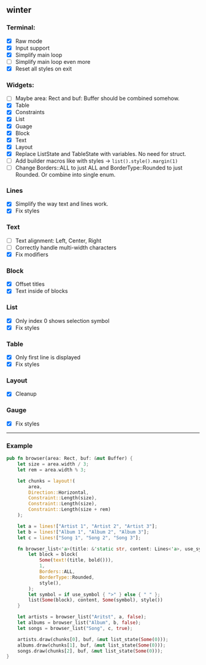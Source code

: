 ## winter

### Terminal:
- [x] Raw mode
- [x] Input support
- [x] Simplify main loop
- [ ] Simplify main loop even more
- [x] Reset all styles on exit

### Widgets:
- [ ] Maybe area: Rect and buf: Buffer should be combined somehow.
- [x] Table
- [x] Constraints
- [x] List
- [x] Guage
- [x] Block
- [x] Text
- [x] Layout
- [x] Replace ListState and TableState with variables. No need for struct.
- [ ] Add builder macros like with styles -> `list().style().margin(1)`
- [ ] Change Borders::ALL to just ALL and BorderType::Rounded to just Rounded. Or combine into single enum.

### Lines
- [x] Simplify the way text and lines work.
- [x] Fix styles

### Text
- [ ] Text alignment: Left, Center, Right
- [ ] Correctly handle multi-width characters
- [x] Fix modifiers

### Block
- [x] Offset titles
- [x] Text inside of blocks

### List
- [x] Only index 0 shows selection symbol
- [x] Fix styles

### Table
- [x] Only first line is displayed
- [x] Fix styles

### Layout
- [x] Cleanup

### Gauge
- [x] Fix styles

----

### Example

```rs
pub fn browser(area: Rect, buf: &mut Buffer) {
    let size = area.width / 3;
    let rem = area.width % 3;

    let chunks = layout!(
        area,
        Direction::Horizontal,
        Constraint::Length(size),
        Constraint::Length(size),
        Constraint::Length(size + rem)
    );

    let a = lines!["Artist 1", "Artist 2", "Artist 3"];
    let b = lines!["Album 1", "Album 2", "Album 3"];
    let c = lines!["Song 1", "Song 2", "Song 3"];

    fn browser_list<'a>(title: &'static str, content: Lines<'a>, use_symbol: bool) -> List<'a> {
        let block = block(
            Some(text!(title, bold())),
            1,
            Borders::ALL,
            BorderType::Rounded,
            style(),
        );
        let symbol = if use_symbol { ">" } else { " " };
        list(Some(block), content, Some(symbol), style())
    }

    let artists = browser_list("Aritst", a, false);
    let albums = browser_list("Album", b, false);
    let songs = browser_list("Song", c, true);

    artists.draw(chunks[0], buf, &mut list_state(Some(0)));
    albums.draw(chunks[1], buf, &mut list_state(Some(0)));
    songs.draw(chunks[2], buf, &mut list_state(Some(0)));
}
```
